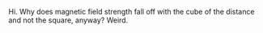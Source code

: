 Hi. Why does magnetic field strength fall off with the cube of the distance and not the square, anyway? Weird.
